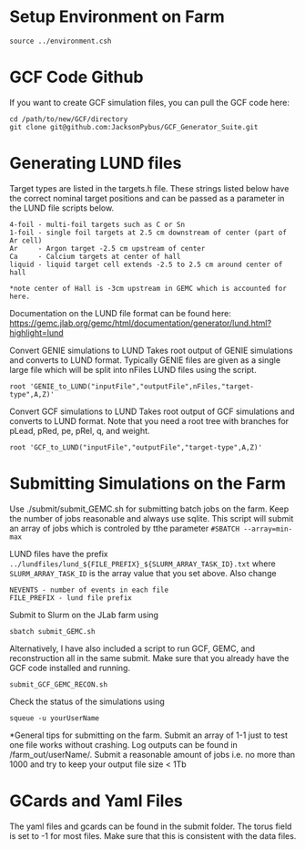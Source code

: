 # Setup Environment on Farm
```
source ../environment.csh
```

# GCF Code Github
If you want to create GCF simulation files, you can pull the GCF code here:
```
cd /path/to/new/GCF/directory
git clone git@github.com:JacksonPybus/GCF_Generator_Suite.git
```

# Generating LUND files
Target types are listed in the targets.h file. These strings listed below have the correct nominal target positions and can be passed as a parameter in the LUND file scripts below.
```
4-foil - multi-foil targets such as C or Sn
1-foil - single foil targets at 2.5 cm downstream of center (part of Ar cell)
Ar     - Argon target -2.5 cm upstream of center
Ca     - Calcium targets at center of hall
liquid - liquid target cell extends -2.5 to 2.5 cm around center of hall

*note center of Hall is -3cm upstream in GEMC which is accounted for here.
```

Documentation on the LUND file format can be found here:
https://gemc.jlab.org/gemc/html/documentation/generator/lund.html?highlight=lund

Convert GENIE simulations to LUND
Takes root output of GENIE simulations and converts to LUND format. Typically GENIE files are given as a single large file which will be split into nFiles LUND files using the script.
```
root 'GENIE_to_LUND("inputFile","outputFile",nFiles,"target-type",A,Z)'
```

Convert GCF simulations to LUND
Takes root output of GCF simulations and converts to LUND format. Note that you need a root tree with branches for pLead, pRed, pe, pRel, q, and weight.
```
root 'GCF_to_LUND("inputFile","outputFile","target-type",A,Z)'
```

# Submitting Simulations on the Farm
Use ./submit/submit_GEMC.sh for submitting batch jobs on the farm. Keep the number of jobs reasonable and always use sqlite. This script will submit an array of jobs which is controled by tthe parameter ```#SBATCH --array=min-max```

LUND files have the prefix ```../lundfiles/lund_${FILE_PREFIX}_${SLURM_ARRAY_TASK_ID}.txt``` where ```SLURM_ARRAY_TASK_ID``` is the array value that you set above.
Also change
```
NEVENTS - number of events in each file
FILE_PREFIX - lund file prefix
```

Submit to Slurm on the JLab farm using
```
sbatch submit_GEMC.sh
```

Alternatively, I have also included a script to run GCF, GEMC, and reconstruction all in the same submit. Make sure that you already have the GCF code installed and running.
```
submit_GCF_GEMC_RECON.sh
```

Check the status of the simulations using
```
squeue -u yourUserName
```

*General tips for submitting on the farm. Submit an array of 1-1 just to test one file works without crashing. Log outputs can be found in /farm_out/userName/. Submit a reasonable amount of jobs i.e. no more than 1000 and try to keep your output file size < 1Tb 

# GCards and Yaml Files
The yaml files and gcards can be found in the submit folder. The torus field is set to -1 for most files. Make sure that this is consistent with the data files.
